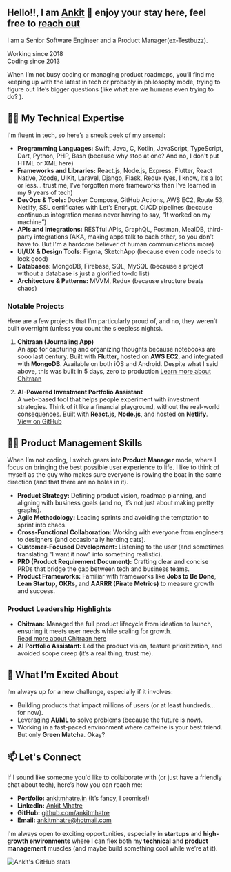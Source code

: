 Hello!!, I am [Ankit](https://ankitmhatre.in) 👋
enjoy your stay here, feel free to [reach out](mailto:ankitmhatre@hotmail.com)
--- 

I am a Senior Software Engineer and a Product Manager(ex-Testbuzz). <br />

Working since 2018<br />
Coding since 2013

When I’m not busy coding or managing product roadmaps, you’ll find me keeping up with the latest in tech or probably in philosophy mode, trying to figure out life’s bigger questions (like what are we humans even trying to do? ).

## 👨‍💻 My Technical Expertise
I'm fluent in tech, so here’s a sneak peek of my arsenal:

- **Programming Languages:** Swift, Java, C, Kotlin, JavaScript, TypeScript, Dart, Python, PHP, Bash (because why stop at one? And no, I don't put HTML or XML here)
- **Frameworks and Libraries:** React.js, Node.js, Express, Flutter, React Native, Xcode, UIKit, Laravel, Django, Flask, Redux (yes, I know, it’s a lot or less... trust me, I’ve forgotten more frameworks than I’ve learned in my 9 years of tech)
- **DevOps & Tools:** Docker Compose, GitHub Actions, AWS EC2, Route 53, Netlify, SSL certificates with Let’s Encrypt, CI/CD pipelines (because continuous integration means never having to say, “It worked on my machine”)
- **APIs and Integrations:** RESTful APIs, GraphQL, Postman, MealDB, third-party integrations (AKA, making apps talk to each other, so you don’t have to. But I'm a hardcore believer of human communications more)
- **UI/UX & Design Tools:** Figma, SketchApp (because even code needs to look good)
- **Databases:** MongoDB, Firebase, SQL, MySQL (because a project without a database is just a glorified to-do list)
- **Architecture & Patterns:** MVVM, Redux (because structure beats chaos)

### Notable Projects
Here are a few projects that I’m particularly proud of, and no, they weren’t built overnight (unless you count the sleepless nights).

1. **Chitraan (Journaling App)**  
   An app for capturing and organizing thoughts because notebooks are sooo last century. Built with **Flutter**, hosted on **AWS EC2**, and integrated with **MongoDB**. Available on both iOS and Android.
   Despite what I said above, this was built in 5 days, zero to production
   [Learn more about Chitraan](http://ankitmhatre.in/projects/chitraan?ref=github-readme)

3. **AI-Powered Investment Portfolio Assistant**  
   A web-based tool that helps people experiment with investment strategies. Think of it like a financial playground, without the real-world consequences. Built with **React.js**, **Node.js**, and hosted on **Netlify**.  
   [View on GitHub](https://github.com/ankitmhatre/2024S-pace-super-kings)

## 🧑‍💼 Product Management Skills
When I’m not coding, I switch gears into **Product Manager** mode, where I focus on bringing the best possible user experience to life. I like to think of myself as the guy who makes sure everyone is rowing the boat in the same direction (and that there are no holes in it).

- **Product Strategy:** Defining product vision, roadmap planning, and aligning with business goals (and no, it’s not just about making pretty graphs).
- **Agile Methodology:** Leading sprints and avoiding the temptation to sprint into chaos.
- **Cross-Functional Collaboration:** Working with everyone from engineers to designers (and occasionally herding cats).
- **Customer-Focused Development:** Listening to the user (and sometimes translating "I want it now" into something realistic).
- **PRD (Product Requirement Document):** Crafting clear and concise PRDs that bridge the gap between tech and business teams.
- **Product Frameworks:** Familiar with frameworks like **Jobs to Be Done**, **Lean Startup**, **OKRs**, and **AARRR (Pirate Metrics)** to measure growth and success.

### Product Leadership Highlights
- **Chitraan:** Managed the full product lifecycle from ideation to launch, ensuring it meets user needs while scaling for growth.  
   [Read more about Chitraan here](http://ankitmhatre.in/projects/chitraan?ref=github-readme)
- **AI Portfolio Assistant:** Led the product vision, feature prioritization, and avoided scope creep (it’s a real thing, trust me).

## 🚀 What I’m Excited About
I’m always up for a new challenge, especially if it involves:
- Building products that impact millions of users (or at least hundreds... for now).
- Leveraging **AI/ML** to solve problems (because the future is now).
- Working in a fast-paced environment where caffeine is your best friend. But only **Green Matcha**. Okay?

## 📫 Let's Connect
If I sound like someone you'd like to collaborate with (or just have a friendly chat about tech), here’s how you can reach me:

- **Portfolio:** [ankitmhatre.in](http://ankitmhatre.in?ref=github-readme) (It’s fancy, I promise!)
- **LinkedIn:** [Ankit Mhatre](https://www.linkedin.com/in/ankitmhatree?ref=github-readme)
- **GitHub:** [github.com/ankitmhatre](https://github.com/ankitmhatre?ref=github-readme)
- **Email:** [ankitmhatre@hotmail.com](mailto:ankitmhatre@hotmail.com)

I'm always open to exciting opportunities, especially in **startups** and **high-growth environments** where I can flex both my **technical** and **product management** muscles (and maybe build something cool while we’re at it).

![Ankit's GitHub stats](https://github-readme-stats.vercel.app/api?username=ankitmhatre&show_icons=true&theme=vue)
